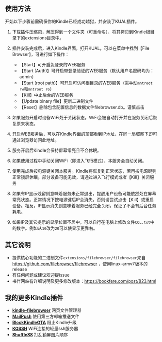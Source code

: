 ## 使用方法
开始以下步骤前需确保你的Kindle已经成功越狱，并安装了KUAL插件。
1. 下载插件压缩包，解压得到一个文件夹（可重命名），将其拷贝到Kindle根目录下的extensions目录中。
2. 插件安装完成后，进入Kindle界面，打开KUAL，可以在菜单中找到【File Browser】，可进行如下操作：
    * 【Start】可开启免登录的WEB服务  
    * 【Start (Auth)】可开启带登录验证的WEB服务（默认用户名密码均为：admin）  
    * 【Start (root path)】可开启可访问根目录的WEB服务（需手动`mntroot rw`和`mntroot ro`）  
    * 【Kill】中止后台的WEB服务
    * 【Update binary file】更新二进制文件 
    * 【Reset】删除包含配置信息的数据文件filebrowser.db。谨慎点击  

3. 如果服务开启时设备WiFi处于关闭状态，WiFi会被自动打开并在服务关闭后恢复原来状态。
4. 开启WEB服务后，可以在Kindle界面的顶部看到IP地址，在同一局域网下即可通过浏览器访问此地址。
5. 服务开启后Kindle会保持屏幕常亮且不会休眠。
6. 如果使用过程中手动关闭WiFi（即进入飞行模式），本服务会自动关闭。
7. 使用完成后按电源键关闭本服务。Kindle将恢复到正常状态，若再按电源键则正常锁屏休眠。部分设备可能无效，请通过进入飞行模式或者【Kill】关闭服务
8. 如果有IP显示残留则意味着服务未正常退出，提醒用户设备可能依然处在屏幕常亮状态。正常情况下按电源键后IP会消失，否则请尝试点击【Kill】或重启设备。相反，IP显示消失则意味着服务已经完全关闭，保证了不会有后台任务耗电。
9. 如果IP及其它提示的显示位置不居中，可以自行在电脑上修改文件`COL.txt`中的数字。例如从`10`改为`20`可以使显示更靠右。
## 其它说明
* 提供核心功能的二进制文件`extensions/filebrowser/filebrowser`来自 https://github.com/filebrowser/filebrowser ，使用linux-armv7版本的release  
* 有任何问题或建议欢迎提issue
* 书伴网站有详细说明及更多修改版本：https://bookfere.com/post/823.html
## 我的更多Kindle插件
* [**kindle-filebrowser**](https://github.com/guo-yong-zhi/kindle-filebrowser) 网页文件管理器 
* [**MailPush**](https://github.com/guo-yong-zhi/MailPush) 使用第三方邮箱推送文件
* [**BlockKindleOTA**](https://github.com/guo-yong-zhi/BlockKindleOTA) 阻止Kindle升级
* [**KOSSH**](https://github.com/guo-yong-zhi/KOSSH) WiFi连接的轻量ssh服务器
* [**ShuffleSS**](https://github.com/guo-yong-zhi/ShuffleSS) 打乱锁屏图片顺序
